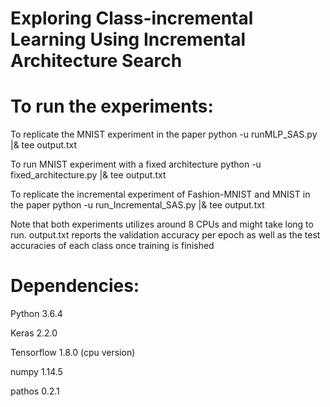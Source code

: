 # Exploring Class-incremental Learning Using Incremental Architecture Search

# To run the experiments:
To replicate the MNIST experiment in the paper
python -u runMLP_SAS.py |& tee output.txt

To run MNIST experiment with a fixed architecture
python -u fixed_architecture.py |& tee output.txt

To replicate the incremental experiment of Fashion-MNIST and MNIST in the paper
python -u run_Incremental_SAS.py |& tee output.txt

Note that both experiments utilizes around 8 CPUs and might take long to run.
output.txt reports the validation accuracy per epoch as well as the test accuracies of each class once training is finished

# Dependencies:
Python 3.6.4

Keras 2.2.0

Tensorflow 1.8.0 (cpu version)

numpy 1.14.5

pathos 0.2.1


